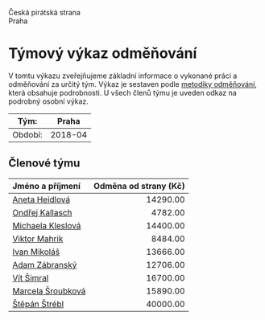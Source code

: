 Česká pirátská strana  
Praha

Týmový výkaz odměňování
===========================

V tomtu výkazu zveřejňujeme základní informace o vykonané práci a odměňování
za určitý tým. Výkaz je sestaven podle [metodiky odměňování][metodika],
která obsahuje podrobnosti. U všech členů týmu je uveden odkaz na podrobný osobní výkaz.

Tým:                     | Praha
-----------------------  | --------------------
Období:                  | 2018-04

Členové týmu
--------------

| Jméno a příjmení                        |   Odměna od strany (Kč) |
|:----------------------------------------|------------------------:|
| [Aneta Heidlová](aneta-heidlova/)       |                14290.00 |
| [Ondřej Kallasch](ondrej-kallasch/)     |                 4782.00 |
| [Michaela Kleslová](michaela-kleslova/) |                14400.00 |
| [Viktor Mahrik](viktor-mahrik/)         |                 8484.00 |
| [Ivan Mikoláš](ivan-mikolas/)           |                13666.00 |
| [Adam Zábranský](adam-zabransky/)       |                12706.00 |
| [Vít Šimral](vit-simral/)               |                16700.00 |
| [Marcela Šroubková](marcela-sroubkova/) |                15890.00 |
| [Štěpán Štrébl](stepan-strebl/)         |                40000.00 |


[metodika]: https://redmine.pirati.cz/projects/po/wiki/Odmenovani
